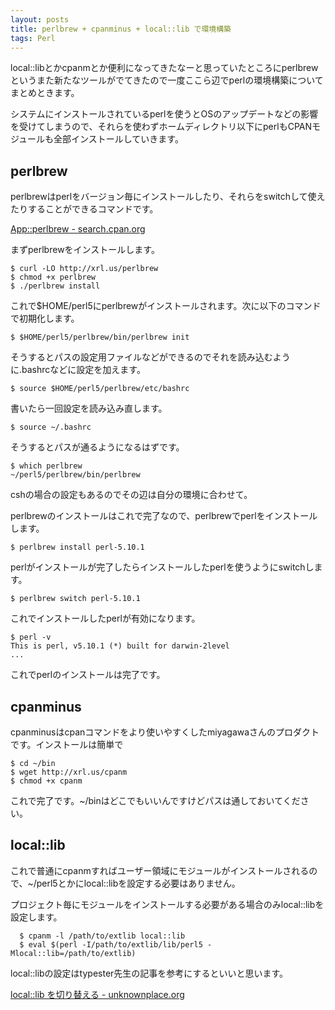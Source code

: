 ```yaml
---
layout: posts
title: perlbrew + cpanminus + local::lib で環境構築
tags: Perl
---
```


local::libとかcpanmとか便利になってきたなーと思っていたところにperlbrewというまた新たなツールがでてきたので一度ここら辺でperlの環境構築についてまとめときます。

システムにインストールされているperlを使うとOSのアップデートなどの影響を受けてしまうので、それらを使わずホームディレクトリ以下にperlもCPANモジュールも全部インストールしていきます。

perlbrew
--------------------------------

perlbrewはperlをバージョン毎にインストールしたり、それらをswitchして使えたりすることができるコマンドです。

[App::perlbrew - search.cpan.org](http://search.cpan.org/dist/App-perlbrew/lib/App/perlbrew.pm)

まずperlbrewをインストールします。

    $ curl -LO http://xrl.us/perlbrew
    $ chmod +x perlbrew
    $ ./perlbrew install

これで$HOME/perl5にperlbrewがインストールされます。次に以下のコマンドで初期化します。

    $ $HOME/perl5/perlbrew/bin/perlbrew init

そうするとパスの設定用ファイルなどができるのでそれを読み込むように.bashrcなどに設定を加えます。

    $ source $HOME/perl5/perlbrew/etc/bashrc

書いたら一回設定を読み込み直します。

    $ source ~/.bashrc

そうするとパスが通るようになるはずです。

    $ which perlbrew
    ~/perl5/perlbrew/bin/perlbrew

cshの場合の設定もあるのでその辺は自分の環境に合わせて。

perlbrewのインストールはこれで完了なので、perlbrewでperlをインストールします。

    $ perlbrew install perl-5.10.1

perlがインストールが完了したらインストールしたperlを使うようにswitchします。

    $ perlbrew switch perl-5.10.1

これでインストールしたperlが有効になります。

    $ perl -v
    This is perl, v5.10.1 (*) built for darwin-2level
    ...

これでperlのインストールは完了です。

cpanminus
--------------------------------

cpanminusはcpanコマンドをより使いやすくしたmiyagawaさんのプロダクトです。インストールは簡単で

    $ cd ~/bin
    $ wget http://xrl.us/cpanm
    $ chmod +x cpanm

これで完了です。~/binはどこでもいいんですけどパスは通しておいてください。

local::lib
--------------------------------

これで普通にcpanmすればユーザー領域にモジュールがインストールされるので、~/perl5とかにlocal::libを設定する必要はありません。

プロジェクト毎にモジュールをインストールする必要がある場合のみlocal::libを設定します。

      $ cpanm -l /path/to/extlib local::lib
      $ eval $(perl -I/path/to/extlib/lib/perl5 -Mlocal::lib=/path/to/extlib)

local::libの設定はtypester先生の記事を参考にするといいと思います。

[local::lib を切り替える - unknownplace.org](http://unknownplace.org/memo/2010/03/01/1/)
